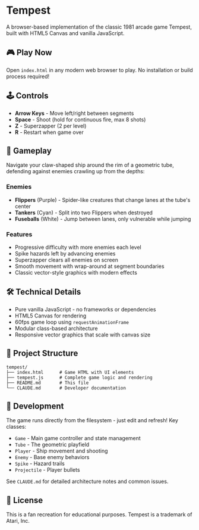 # Tempest

A browser-based implementation of the classic 1981 arcade game Tempest, built with HTML5 Canvas and vanilla JavaScript.

## 🎮 Play Now

Open `index.html` in any modern web browser to play. No installation or build process required!

## 🕹️ Controls

- **Arrow Keys** - Move left/right between segments
- **Space** - Shoot (hold for continuous fire, max 8 shots)
- **Z** - Superzapper (2 per level)
- **R** - Restart when game over

## 🎯 Gameplay

Navigate your claw-shaped ship around the rim of a geometric tube, defending against enemies crawling up from the depths:

### Enemies
- **Flippers** (Purple) - Spider-like creatures that change lanes at the tube's center
- **Tankers** (Cyan) - Split into two Flippers when destroyed
- **Fuseballs** (White) - Jump between lanes, only vulnerable while jumping

### Features
- Progressive difficulty with more enemies each level
- Spike hazards left by advancing enemies
- Superzapper clears all enemies on screen
- Smooth movement with wrap-around at segment boundaries
- Classic vector-style graphics with modern effects

## 🛠️ Technical Details

- Pure vanilla JavaScript - no frameworks or dependencies
- HTML5 Canvas for rendering
- 60fps game loop using `requestAnimationFrame`
- Modular class-based architecture
- Responsive vector graphics that scale with canvas size

## 📁 Project Structure

```
tempest/
├── index.html      # Game HTML with UI elements
├── tempest.js      # Complete game logic and rendering
├── README.md       # This file
└── CLAUDE.md       # Developer documentation
```

## 🚀 Development

The game runs directly from the filesystem - just edit and refresh! Key classes:

- `Game` - Main game controller and state management
- `Tube` - The geometric playfield
- `Player` - Ship movement and shooting
- `Enemy` - Base enemy behaviors
- `Spike` - Hazard trails
- `Projectile` - Player bullets

See `CLAUDE.md` for detailed architecture notes and common issues.

## 📜 License

This is a fan recreation for educational purposes. Tempest is a trademark of Atari, Inc.
